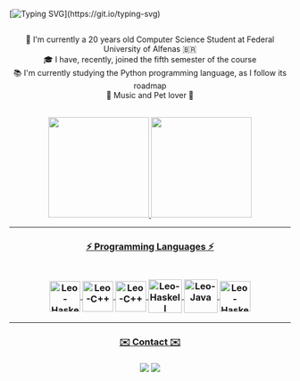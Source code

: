 [![Typing SVG](https://readme-typing-svg.demolab.com/?font=Fira+Code&center=true&width=1000&height=45&color=bb9af7&vCenter=true&size=22&duration=6500&lines=Hi,+there+👋;This+is+Leonardo+Reis+Coimbra...;Welcome+to+my+profile!)](https://git.io/typing-svg)

  
##

<p align="center">
  🔬 I'm currently a 20 years old Computer Science Student at Federal University of Alfenas 🇧🇷
  <br>
  🎓 I have, recently, joined the fifth semester of the course
  <br>
  📚 I'm currently studying the Python programming language, as I follow its roadmap
  <br>
  💓 Music and Pet lover 🐶
  <br>
  <br>
</p>

<div align="center">
  <a href="https://github.com/LeonardoReisC">
  <img height="180em" src="https://github-readme-stats.vercel.app/api?username=LeonardoReisC&show_icons=true&theme=tokyonight&include_all_commits=true&count_private=true"/>
  <img height="180em" src="https://github-readme-stats.vercel.app/api/top-langs/?username=LeonardoReisC&layout=compact&langs_count=7&theme=tokyonight"/>
</div>
<hr>
  
<h3 align="center">⚡ Programming Languages ⚡</h3>

<h3 align="center"> 
  <div style="display: inline_block"><br>
    <img align="center" alt="Leo-Haskell" width="55" src="https://cdn.jsdelivr.net/gh/devicons/devicon/icons/html5/html5-original.svg">
    <img align="center" alt="Leo-C++" width="55" src="https://cdn.jsdelivr.net/gh/devicons/devicon/icons/css3/css3-original.svg">
    <img align="center" alt="Leo-C++" width="55" src="https://cdn.jsdelivr.net/gh/devicons/devicon/icons/cplusplus/cplusplus-original.svg">
    <img align="center" alt="Leo-Haskell" width="60" src="https://cdn.jsdelivr.net/gh/devicons/devicon/icons/python/python-original.svg">
    <img align="center" alt="Leo-Java" width="60" src="https://cdn.jsdelivr.net/gh/devicons/devicon/icons/java/java-original.svg">
    <img align="center" alt="Leo-Haskell" width="55" src="https://cdn.jsdelivr.net/gh/devicons/devicon/icons/haskell/haskell-original.svg">
  </div>
</h3>
  
 <hr>
  
  <h3 align="center">✉️ Contact ✉️</h3>
  
<h3 align="center"> 
   <div> 
    <a href = "mailto:coimbra.lreis@gmail.com"><img src="https://img.shields.io/badge/-Gmail-%23333?style=for-the-badge&logo=gmail&logoColor=white" target="_blank"></a>
    <a href="https://instagram.com/oleo.nardo_" target="_blank"><img src="https://img.shields.io/badge/-Instagram-%23E4405F?style=for-the-badge&logo=instagram&logoColor=white" target="_blank"></a>
  </div>
  </h3>
